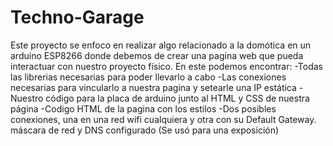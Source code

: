 # Techno-Garage
Este proyecto se enfoco en realizar algo relacionado a la domótica en un arduino ESP8266 donde debemos de crear una pagina web que pueda interactuar con nuestro proyecto físico.
En este podemos encontrar:
-Todas las librerias necesarias para poder llevarlo a cabo
-Las conexiones necesarias para vincularlo a nuestra pagina y setearle una IP estática
-Nuestro código para la placa de arduino junto al HTML y CSS de nuestra página
-Codigo HTML de la pagina con los estilos
-Dos posibles conexiones, una en una red wifi cualquiera y otra con su Default Gateway. máscara de red y DNS configurado (Se usó para una exposición)

